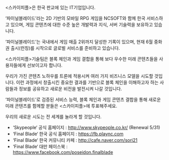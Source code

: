 <스카이피플>은 한국 판교에 있는 IT기업입니다.

‘파이널블레이드’라는 2D 기반의 모바일 RPG 게임을 NCSOFT와 함께 한국 서비스하고 있으며, 게임 콘텐츠에 대한 수준 높은 개발력과 지식, 서버 기술력을 보유하고 있습니다.

‘파이널블레이드’는 국내에서 게임 매출 2위까지 달성한 기록이 있으며, 현재 6월 중화권 출시(런칭)를 시작으로 글로벌 서비스를 준비하고 있습니다.

<스카이피플>기술팀은 블록 체인과 게임 결합을 통해 보다 우수한 미래 콘텐츠들을 사용자들에게 선보이고자 합니다.

우리가 가진 콘텐츠 노하우를 트론에 적용시켜 여러 가지 비즈니스 모델을 시도할 것입니다. 이런 과정에서 창출시킨 중요한 결과를 기반으로 블록 체인을 이해하고자 하는 사람들과 정보를 공유하고 새로운 비전을 발전시켜 나갈 것입니다.

‘파이널블레이드’로 검증된 서비스 능력, 블록 체인과 게임 콘텐츠 결합을 통해 새로운 미래 콘텐츠를 함께할 분들은 <스카이피플>에 투표해주세요.

우리의 새로운 시도는 전 세계를 놀라게 할 것입니다.

+ ‘Skypeople‘ 공식 홈페이지 : <http://www.skypeople.co.kr/> (Renewal 5/31)
+ ‘Final Blade‘ 한국 공식 홈페이지 : <https://fb.plaync.com>
+ ‘Final Blade‘ 한국 커뮤니티 카페 : <http://cafe.naver.com/sori21>
+ ‘Final Blade‘ 대만 페이스북 : <https://www.facebook.com/poseidon.finalblade>

